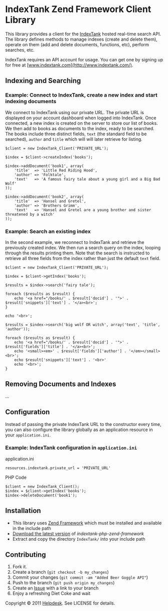 IndexTank Zend Framework Client Library
=======================================

This library provides a client for the [IndexTank](http://www.indextank.com/) hosted real-time search API. The library defines methods to manage indexes (create and delete them), operate on them (add and delete documents, functions, etc), perform searches, etc.

IndexTank requires an API account for usage. You can get one by signing up for free at [www.indextank.com](http://www.indextank.com/).

Indexing and Searching
----------------------

### Example: Connect to IndexTank, create a new index and start indexing documents ###

We connect to IndexTank using our private URL. The private URL is displayed on your account dashboard when logged into IndexTank. Once connected, a new index is created on the server to store our list of books. We then add to books as documents to the index, ready to be searched. The books include three distinct fields, `text` (the standard field to be searched), `author` and `title` which will will later retrieve for listing.

    $client = new IndexTank_Client('PRIVATE_URL');
    
    $index = $client->createIndex('books');
    
    $index->addDocument('book1', array(
        'title'  => 'Little Red Riding Hood',
        'author' => 'Folktale',
        'text'   => 'A famous fairy tale about a young girl and a Big Bad Wolf'
    ));
    
    $index->addDocument('book2', array(
        'title'  => 'Hansel and Gretel',
        'author' => 'Brothers Grimm',
        'text'   => 'Hansel and Gretel are a young brother and sister threatened by a witch'
    ));

### Example: Search an existing index ###

In the second example, we reconnect to IndexTank and retrieve the previously created index. We then run a search query on the index, looping through the results printing them. Note that the search is instructed to retrieve all three fields from the index rather than just the default `text` field.

    $client = new IndexTank_Client('PRIVATE_URL');
    
    $index = $client->getIndex('books');
    
    $results = $index->search('fairy tale');
    
    foreach ($results as $result) {
        echo '<a href="/books/' . $result['docid'] . '">' . $result['snippets']['text'] . '</a><br>';
    }
    
    echo '<br>';

    $results = $index->search('big wolf OR witch', array('text', 'title', 'author'));
    
    foreach ($results as $result) {
        echo '<a href="/books/' . $result['docid'] . '">' . $result['fields']['title'] . '</a><br>';
        echo '<small><em>' . $result['fields']['author'] . '</em></small><br>';
        echo $result['snippets']['text'] . '<br>'
        echo '<br>';
    }

Removing Documents and Indexes
------------------------------
...

Configuration
-------------

Instead of passing the private IndexTank URL to the constructor every time, you can also configure the library globally as an application resource in your `application.ini`.

### Example: IndexTank configuration in `application.ini` ###

application.ini

    resources.indextank.private_url = 'PRIVATE_URL'

PHP Code

    $client = new IndexTank_Client();
    $index = $client->getIndex('books');
    $index->deleteDocument('book1');

Installation
------------

 * This library uses [Zend Framework](http://framework.zend.com/) which must be installed and available in the include path
 * [Download the latest version](https://github.com/helpdesk/indextank-php-zend-framework/zipball/master) of *indextank-php-zend-framework*
 * Extract and copy the directory `IndexTank/` into your include path

Contributing
------------

1. Fork it.
2. Create a branch (`git checkout -b my_changes`)
3. Commit your changes (`git commit -am "Added Beer Goggle API"`)
4. Push to the branch (`git push origin my_changes`)
5. Create an [Issue](https://github.com/helpdesk/indextank-php-zend-framework/issues) with a link to your branch
6. Enjoy a refreshing Diet Coke and wait

Copyright &copy; 2011 [Helpdesk](http://www.helpdeskhq.com/). See LICENSE for details.
